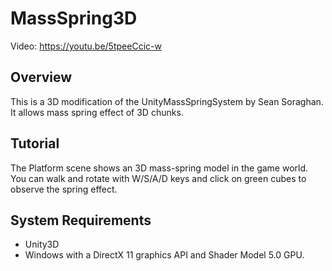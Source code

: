 # MassSpring3D
Video: https://youtu.be/5tpeeCcic-w 
 
## Overview
This is a 3D modification of the UnityMassSpringSystem by Sean Soraghan. It allows mass spring effect of 3D chunks.
 
## Tutorial
The Platform scene shows an 3D mass-spring model in the game world. 
You can walk and rotate with W/S/A/D keys and click on green cubes to observe the spring effect.
 
## System Requirements
  - Unity3D
  - Windows with a DirectX 11 graphics API and Shader Model 5.0 GPU.
